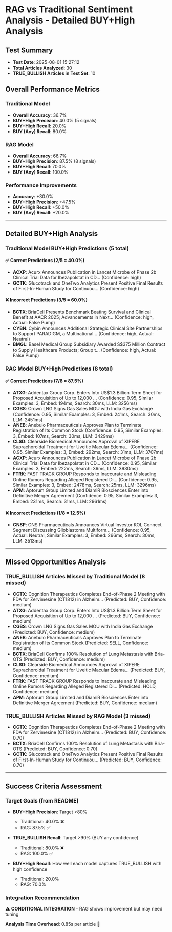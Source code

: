 # RAG vs Traditional Sentiment Analysis - Detailed BUY+High Analysis

## Test Summary
- **Test Date**: 2025-08-01 15:27:12
- **Total Articles Analyzed**: 30
- **TRUE_BULLISH Articles in Test Set**: 10

## Overall Performance Metrics

### Traditional Model
- **Overall Accuracy**: 36.7%
- **BUY+High Precision**: 40.0% (5 signals)
- **BUY+High Recall**: 20.0%
- **BUY (Any) Recall**: 80.0%

### RAG Model
- **Overall Accuracy**: 66.7%
- **BUY+High Precision**: 87.5% (8 signals)
- **BUY+High Recall**: 70.0%
- **BUY (Any) Recall**: 100.0%

### Performance Improvements
- **Accuracy**: +30.0%
- **BUY+High Precision**: +47.5%
- **BUY+High Recall**: +50.0%
- **BUY (Any) Recall**: +20.0%

---

## Detailed BUY+High Analysis

### Traditional Model BUY+High Predictions (5 total)


#### ✅ Correct Predictions (2/5 = 40.0%)
- **ACXP**: Acurx Announces Publication in Lancet Microbe of Phase 2b Clinical Trial Data for Ibezapolstat in CD... (Confidence: high)
- **GCTK**: Glucotrack and OneTwo Analytics Present Positive Final Results of First-In-Human Study for Continuou... (Confidence: high)

#### ❌ Incorrect Predictions (3/5 = 60.0%)
- **BCTX**: BriaCell Presents Benchmark Beating Survival and Clinical Benefit at AACR 2025; Advancements in Next... (Confidence: high, Actual: False Pump)
- **CYBN**: Cybin Announces Additional Strategic Clinical Site Partnerships to Support PARADIGM, a Multinational... (Confidence: high, Actual: Neutral)
- **BMGL**: Basel Medical Group Subsidiary Awarded S$375 Million Contract to Supply Healthcare Products; Group t... (Confidence: high, Actual: False Pump)

### RAG Model BUY+High Predictions (8 total)


#### ✅ Correct Predictions (7/8 = 87.5%)
- **ATXG**: Addentax Group Corp. Enters Into US$1.3 Billion Term Sheet for Proposed Acquisition of Up to 12,000 ... (Confidence: 0.95, Similar Examples: 3, Embed: 194ms, Search: 30ms, LLM: 3256ms)
- **CGBS**: Crown LNG Signs Gas Sales MOU with India Gas Exchange (Confidence: 0.95, Similar Examples: 3, Embed: 241ms, Search: 30ms, LLM: 2451ms)
- **ANEB**: Anebulo Pharmaceuticals Approves Plan to Terminate Registration of Its Common Stock (Confidence: 0.95, Similar Examples: 3, Embed: 107ms, Search: 30ms, LLM: 3429ms)
- **CLSD**: Clearside Biomedical Announces Approval of XIPERE Suprachoroidal Treatment for Uveitic Macular Edema... (Confidence: 0.95, Similar Examples: 3, Embed: 292ms, Search: 31ms, LLM: 3707ms)
- **ACXP**: Acurx Announces Publication in Lancet Microbe of Phase 2b Clinical Trial Data for Ibezapolstat in CD... (Confidence: 0.95, Similar Examples: 3, Embed: 222ms, Search: 36ms, LLM: 3930ms)
- **FTRK**: FAST TRACK GROUP Responds to Inaccurate and Misleading Online Rumors Regarding Alleged Registered Di... (Confidence: 0.95, Similar Examples: 3, Embed: 2478ms, Search: 25ms, LLM: 3296ms)
- **APM**: Aptorum Group Limited and DiamiR Biosciences Enter into Definitive Merger Agreement (Confidence: 0.95, Similar Examples: 3, Embed: 231ms, Search: 31ms, LLM: 2961ms)

#### ❌ Incorrect Predictions (1/8 = 12.5%)
- **CNSP**: CNS Pharmaceuticals Announces Virtual Investor KOL Connect Segment Discussing Glioblastoma Multiform... (Confidence: 0.95, Actual: Neutral, Similar Examples: 3, Embed: 266ms, Search: 30ms, LLM: 3513ms)

---

## Missed Opportunities Analysis

### TRUE_BULLISH Articles Missed by Traditional Model (8 missed)
- **CGTX**: Cognition Therapeutics Completes End-of-Phase 2 Meeting with FDA for Zervimesine (CT1812) in Alzheim... (Predicted: BUY, Confidence: medium)
- **ATXG**: Addentax Group Corp. Enters Into US$1.3 Billion Term Sheet for Proposed Acquisition of Up to 12,000 ... (Predicted: BUY, Confidence: medium)
- **CGBS**: Crown LNG Signs Gas Sales MOU with India Gas Exchange (Predicted: BUY, Confidence: medium)
- **ANEB**: Anebulo Pharmaceuticals Approves Plan to Terminate Registration of Its Common Stock (Predicted: SELL, Confidence: medium)
- **BCTX**: BriaCell Confirms 100% Resolution of Lung Metastasis with Bria-OTS (Predicted: BUY, Confidence: medium)
- **CLSD**: Clearside Biomedical Announces Approval of XIPERE Suprachoroidal Treatment for Uveitic Macular Edema... (Predicted: BUY, Confidence: medium)
- **FTRK**: FAST TRACK GROUP Responds to Inaccurate and Misleading Online Rumors Regarding Alleged Registered Di... (Predicted: HOLD, Confidence: medium)
- **APM**: Aptorum Group Limited and DiamiR Biosciences Enter into Definitive Merger Agreement (Predicted: BUY, Confidence: medium)

### TRUE_BULLISH Articles Missed by RAG Model (3 missed)
- **CGTX**: Cognition Therapeutics Completes End-of-Phase 2 Meeting with FDA for Zervimesine (CT1812) in Alzheim... (Predicted: BUY, Confidence: 0.70)
- **BCTX**: BriaCell Confirms 100% Resolution of Lung Metastasis with Bria-OTS (Predicted: BUY, Confidence: 0.70)
- **GCTK**: Glucotrack and OneTwo Analytics Present Positive Final Results of First-In-Human Study for Continuou... (Predicted: BUY, Confidence: 0.70)

---

## Success Criteria Assessment

### Target Goals (from README)
- **BUY+High Precision**: Target >80%
  - Traditional: 40.0% ❌
  - RAG: 87.5% ✅

- **TRUE_BULLISH Recall**: Target >90% (BUY any confidence)
  - Traditional: 80.0% ❌
  - RAG: 100.0% ✅

- **BUY+High Recall**: How well each model captures TRUE_BULLISH with high confidence
  - Traditional: 20.0%
  - RAG: 70.0%

### Integration Recommendation
⚠️ **CONDITIONAL INTEGRATION** - RAG shows improvement but may need tuning

**Analysis Time Overhead**: 0.85s per article 🚫

